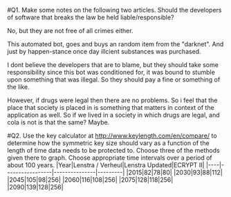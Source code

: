 #Q1. Make some notes on the following two articles. Should the developers of software that breaks the law be held liable/responsible?

No, but they are not free of all crimes either. 

This automated bot, goes and buys an random item from the "darknet". And just by happen-stance once day illcient substances was purchased. 

I dont believe the developers that are to blame, but they should take some responsibility since this bot was conditioned for, it was bound to stumble upon something that was illegal. So they should pay a fine or something of the like. 

However, if drugs were legal then there are no problems. So i feel that the place that society is placed in is something that matters in context of the application as well. So if we lived in a society in which drugs are legal, and cola is not is that the same? Maybe.


#Q2. Use the key calculator at http://www.keylength.com/en/compare/ to determine how the symmetric key size should vary as a function of the length of time data needs to be protected to. Choose three of the methods given there to graph. Choose appropriate time intervals over a period of about 100 years.
|Year|Lenstra / Verheul|Lenstra Updated|ECRYPT II|
|----|-----------------|---------------|---------|
|2015|82|78|80|
|2030|93|88|112|
|2045|105|98|256|
|2060|116|108|256|
|2075|128|118|256|
|2090|139|128|256|
